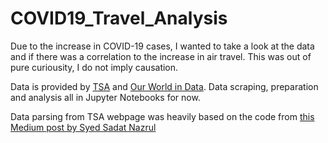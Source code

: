 # COVID19_Travel_Analysis
Due to the increase in COVID-19 cases, I wanted to take a look at the data and if there was a correlation to the increase in air travel. This was out of pure curiousity, I do not imply causation.

Data is provided by [TSA]('https://www.tsa.gov/coronavirus/passenger-throughput') and [Our World in Data]('https://ourworldindata.org/coronavirus/country/united-states?country=~USA'). Data scraping, preparation and analysis all in Jupyter Notebooks for now.

Data parsing from TSA webpage was heavily based on the code from [this Medium post by Syed Sadat Nazrul]('https://towardsdatascience.com/web-scraping-html-tables-with-python-c9baba21059')
